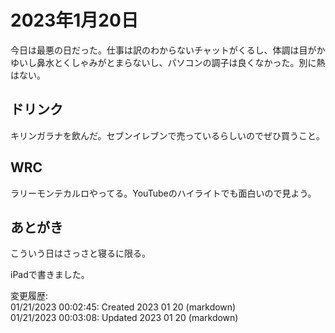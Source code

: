 # 2023年1月20日

今日は最悪の日だった。仕事は訳のわからないチャットがくるし、体調は目がかゆいし鼻水とくしゃみがとまらないし、パソコンの調子は良くなかった。別に熱はない。

## ドリンク

キリンガラナを飲んだ。セブンイレブンで売っているらしいのでぜひ買うこと。

## WRC

ラリーモンテカルロやってる。YouTubeのハイライトでも面白いので見よう。

## あとがき

こういう日はさっさと寝るに限る。

iPadで書きました。

変更履歴:  
01/21/2023 00:02:45: Created 2023 01 20 (markdown)  
01/21/2023 00:03:08: Updated 2023 01 20 (markdown)  
